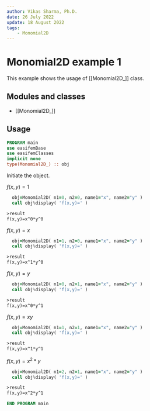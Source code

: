 ```yaml
---
author: Vikas Sharma, Ph.D.
date: 26 July 2022
update: 18 August 2022
tags:
    - Monomial2D
---
```


# Monomial2D example 1

This example shows the usage of [[Monomial2D_]] class.

## Modules and classes

- [[Monomial2D_]]

## Usage

```fortran
PROGRAM main
use easifemBase
use easifemClasses
implicit none
type(Monomial2D_) :: obj
```

Initiate the object.

$f(x,y)=1$

```fortran
  obj=Monomial2D( n1=0, n2=0, name1="x", name2="y" )
  call obj%display( 'f(x,y)=' )
```

```txt
>result
f(x,y)=x^0*y^0
```

$f(x,y)=x$

```fortran
  obj=Monomial2D( n1=1, n2=0, name1="x", name2="y" )
  call obj%display( 'f(x,y)=' )
```

```txt
>result
f(x,y)=x^1*y^0
```

$f(x,y)=y$

```fortran
  obj=Monomial2D( n1=0, n2=1, name1="x", name2="y" )
  call obj%display( 'f(x,y)=' )
```

```txt
>result
f(x,y)=x^0*y^1
```

$f(x,y)=xy$

```fortran
  obj=Monomial2D( n1=1, n2=1, name1="x", name2="y" )
  call obj%display( 'f(x,y)=' )
```

```txt
>result
f(x,y)=x^1*y^1
```

$f(x,y)=x^2*y$

```fortran
  obj=Monomial2D( n1=2, n2=1, name1="x", name2="y" )
  call obj%display( 'f(x,y)=' )
```

```txt
>result
f(x,y)=x^2*y^1
```


```fortran
END PROGRAM main
```

